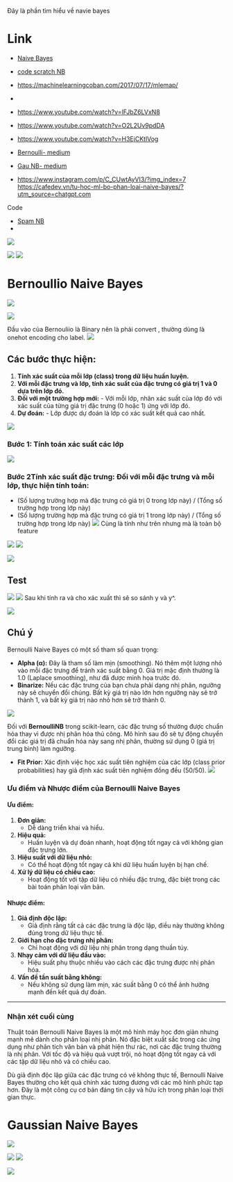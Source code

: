 Đây là phần tìm hiểu về navie bayes

# Link
- [Naive Bayes](https://machinelearningcoban.com/2017/08/08/nbc/)
- [code scratch NB](https://viblo.asia/p/ml-from-scratch-thuat-toan-phan-loai-naive-bayes-viblo-aNj4vXOqL6r)

- https://machinelearningcoban.com/2017/07/17/mlemap/
- 

- https://www.youtube.com/watch?v=lFJbZ6LVxN8
- https://www.youtube.com/watch?v=O2L2Uv9pdDA
- https://www.youtube.com/watch?v=H3EjCKtlVog


- [Bernoulli- medium](https://towardsdatascience.com/bernoulli-naive-bayes-explained-a-visual-guide-with-code-examples-for-beginners-aec39771ddd6)
-  [Gau NB- medium](https://towardsdatascience.com/gaussian-naive-bayes-explained-a-visual-guide-with-code-examples-for-beginners-04949cef383c)
- https://www.instagram.com/p/C_CUwtAyVI3/?img_index=7
https://cafedev.vn/tu-hoc-ml-bo-phan-loai-naive-bayes/?utm_source=chatgpt.com

Code 
- [Spam NB](https://colab.research.google.com/github/pmuens/lab/blob/master/x-from-scratch/naive-bayes-from-scratch.ipynb#scrollTo=j1XZWQdzknVT)
- 

![](assets/images/Pasted%20image%2020250101182544.png)


![](assets/images/Pasted%20image%2020250102151708.png)
![](assets/images/Pasted%20image%2020250102151720.png)
# Bernoullio Naive Bayes
![](assets/images/Pasted%20image%2020250102160740.png)

![](assets/images/Pasted%20image%2020250102153620.png)

Đầu vào của Bernouliio là Binary nên là phải convert ,  thường dùng là onehot encoding cho label. 
![](assets/images/Pasted%20image%2020250102153745.png)

## Các bước thực hiện: 
1. **Tính xác suất của mỗi lớp (class) trong dữ liệu huấn luyện.** 
2. **Với mỗi đặc trưng và lớp, tính xác suất của đặc trưng có giá trị 1 và 0 dựa trên lớp đó.** 
3. **Đối với một trường hợp mới:** - Với mỗi lớp, nhân xác suất của lớp đó với xác suất của từng giá trị đặc trưng (0 hoặc 1) ứng với lớp đó. 
4. **Dự đoán:** - Lớp được dự đoán là lớp có xác suất kết quả cao nhất.

![](assets/images/Pasted%20image%2020250102161642.png)


### Bước 1: Tính toán xác suất các lớp
![](assets/images/Pasted%20image%2020250102162125.png)

### Bước 2**Tính xác suất đặc trưng**: Đối với mỗi đặc trưng và mỗi lớp, thực hiện tính toán:

- (Số lượng trường hợp mà đặc trưng có giá trị 0 trong lớp này) / (Tổng số trường hợp trong lớp này)
- (Số lượng trường hợp mà đặc trưng có giá trị 1 trong lớp này) / (Tổng số trường hợp trong lớp này)
![](assets/images/Pasted%20image%2020250102162250.png)
Cùng là tính như trên nhưng mà là toàn bộ feature

![](assets/images/Pasted%20image%2020250102162303.png)
![](assets/images/Pasted%20image%2020250102162336.png)

![](assets/images/Pasted%20image%2020250102162351.png)

## Test 
![](assets/images/Pasted%20image%2020250102162424.png)
![](assets/images/Pasted%20image%2020250102162436.png)
Sau khi tính ra và cho xác xuất thì sẽ so sánh y và y^. 

![](assets/images/Pasted%20image%2020250102162450.png)

## Chú ý
Bernoulli Naive Bayes có một số tham số quan trọng:

- **Alpha (α):** Đây là tham số làm mịn (smoothing). Nó thêm một lượng nhỏ vào mỗi đặc trưng để tránh xác suất bằng 0. Giá trị mặc định thường là 1.0 (Laplace smoothing), như đã được minh họa trước đó.
- **Binarize:** Nếu các đặc trưng của bạn chưa phải dạng nhị phân, ngưỡng này sẽ chuyển đổi chúng. Bất kỳ giá trị nào lớn hơn ngưỡng này sẽ trở thành 1, và bất kỳ giá trị nào nhỏ hơn sẽ trở thành 0.

![](assets/images/Pasted%20image%2020250102163125.png)

Đối với **BernoulliNB** trong scikit-learn, các đặc trưng số thường được chuẩn hóa thay vì được nhị phân hóa thủ công. Mô hình sau đó sẽ tự động chuyển đổi các giá trị đã chuẩn hóa này sang nhị phân, thường sử dụng 0 (giá trị trung bình) làm ngưỡng.

- **Fit Prior:** Xác định việc học xác suất tiên nghiệm của các lớp (class prior probabilities) hay giả định xác suất tiên nghiệm đồng đều (50/50).
![](assets/images/Pasted%20image%2020250102163152.png)
### **Ưu điểm và Nhược điểm của Bernoulli Naive Bayes**

#### **Ưu điểm:**

1. **Đơn giản:**
    - Dễ dàng triển khai và hiểu.
2. **Hiệu quả:**
    - Huấn luyện và dự đoán nhanh, hoạt động tốt ngay cả với không gian đặc trưng lớn.
3. **Hiệu suất với dữ liệu nhỏ:**
    - Có thể hoạt động tốt ngay cả khi dữ liệu huấn luyện bị hạn chế.
4. **Xử lý dữ liệu có chiều cao:**
    - Hoạt động tốt với tập dữ liệu có nhiều đặc trưng, đặc biệt trong các bài toán phân loại văn bản.

#### **Nhược điểm:**

1. **Giả định độc lập:**
    - Giả định rằng tất cả các đặc trưng là độc lập, điều này thường không đúng trong dữ liệu thực tế.
2. **Giới hạn cho đặc trưng nhị phân:**
    - Chỉ hoạt động với dữ liệu nhị phân trong dạng thuần túy.
3. **Nhạy cảm với dữ liệu đầu vào:**
    - Hiệu suất phụ thuộc nhiều vào cách các đặc trưng được nhị phân hóa.
4. **Vấn đề tần suất bằng không:**
    - Nếu không sử dụng làm mịn, xác suất bằng 0 có thể ảnh hưởng mạnh đến kết quả dự đoán.

---

### **Nhận xét cuối cùng**

Thuật toán Bernoulli Naive Bayes là một mô hình máy học đơn giản nhưng mạnh mẽ dành cho phân loại nhị phân. Nó đặc biệt xuất sắc trong các ứng dụng như phân tích văn bản và phát hiện thư rác, nơi các đặc trưng thường là nhị phân. Với tốc độ và hiệu quả vượt trội, nó hoạt động tốt ngay cả với các tập dữ liệu nhỏ và có chiều cao.

Dù giả định độc lập giữa các đặc trưng có vẻ không thực tế, Bernoulli Naive Bayes thường cho kết quả chính xác tương đương với các mô hình phức tạp hơn. Đây là một công cụ cơ bản đáng tin cậy và hữu ích trong phân loại thời gian thực.
# Gaussian Naive Bayes

![](assets/images/Pasted%20image%2020250102161316.png)

![](assets/images/Pasted%20image%2020250102161343.png)
![](assets/images/Pasted%20image%2020250102161409.png)


![](assets/images/Pasted%20image%2020250102230325.png)